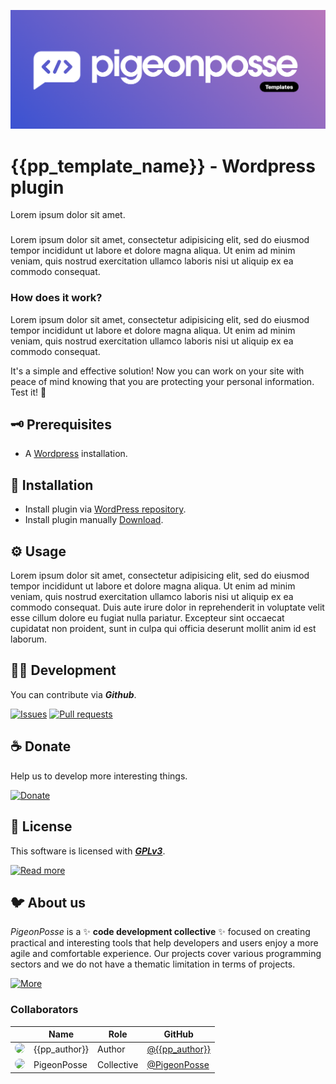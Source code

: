 <!-- 

██████╗ ██╗ ██████╗ ███████╗ ██████╗ ███╗   ██╗                        
██╔══██╗██║██╔════╝ ██╔════╝██╔═══██╗████╗  ██║                        
██████╔╝██║██║  ███╗█████╗  ██║   ██║██╔██╗ ██║                        
██╔═══╝ ██║██║   ██║██╔══╝  ██║   ██║██║╚██╗██║                        
██║     ██║╚██████╔╝███████╗╚██████╔╝██║ ╚████║                        
╚═╝     ╚═╝ ╚═════╝ ╚══════╝ ╚═════╝ ╚═╝  ╚═══╝                        
                                                                       
██████╗  ██████╗ ███████╗███████╗███████╗                              
██╔══██╗██╔═══██╗██╔════╝██╔════╝██╔════╝                              
██████╔╝██║   ██║███████╗███████╗█████╗                                
██╔═══╝ ██║   ██║╚════██║╚════██║██╔══╝                                
██║     ╚██████╔╝███████║███████║███████╗                              
╚═╝      ╚═════╝ ╚══════╝╚══════╝╚══════╝                              
                                                                       
                                                                                                                                     
█████╗█████╗█████╗█████╗█████╗█████╗█████╗█████╗                       
╚════╝╚════╝╚════╝╚════╝╚════╝╚════╝╚════╝╚════╝                                                                                                                                                               
                                                                       
██╗    ██╗ ██████╗ ██████╗ ██████╗ ██████╗ ██████╗ ███████╗███████╗███████╗
██║    ██║██╔═══██╗██╔══██╗██╔══██╗██╔══██╗██╔══██╗██╔════╝██╔════╝██╔════╝
██║ █╗ ██║██║   ██║██████╔╝██║  ██║██████╔╝██████╔╝█████╗  ███████╗███████╗
██║███╗██║██║   ██║██╔══██╗██║  ██║██╔═══╝ ██╔══██╗██╔══╝  ╚════██║╚════██║
╚███╔███╔╝╚██████╔╝██║  ██║██████╔╝██║     ██║  ██║███████╗███████║███████║
 ╚══╝╚══╝  ╚═════╝ ╚═╝  ╚═╝╚═════╝ ╚═╝     ╚═╝  ╚═╝╚══════╝╚══════╝╚══════╝
                                                                           
██████╗ ██╗     ██╗   ██╗ ██████╗ ██╗███╗   ██╗                            
██╔══██╗██║     ██║   ██║██╔════╝ ██║████╗  ██║                            
██████╔╝██║     ██║   ██║██║  ███╗██║██╔██╗ ██║                            
██╔═══╝ ██║     ██║   ██║██║   ██║██║██║╚██╗██║                            
██║     ███████╗╚██████╔╝╚██████╔╝██║██║ ╚████║                            
╚═╝     ╚══════╝ ╚═════╝  ╚═════╝ ╚═╝╚═╝  ╚═══╝                            
                                                                           
████████╗███████╗███╗   ███╗██████╗ ██╗      █████╗ ████████╗███████╗      
╚══██╔══╝██╔════╝████╗ ████║██╔══██╗██║     ██╔══██╗╚══██╔══╝██╔════╝      
   ██║   █████╗  ██╔████╔██║██████╔╝██║     ███████║   ██║   █████╗        
   ██║   ██╔══╝  ██║╚██╔╝██║██╔═══╝ ██║     ██╔══██║   ██║   ██╔══╝        
   ██║   ███████╗██║ ╚═╝ ██║██║     ███████╗██║  ██║   ██║   ███████╗      
   ╚═╝   ╚══════╝╚═╝     ╚═╝╚═╝     ╚══════╝╚═╝  ╚═╝   ╚═╝   ╚══════╝  
                                                                       
CREATED BY ANGELO
DEVELOPED BY PIGEONPOSSE

 -->

[![IMAGE](docs/banner.png)](https://pigeonposse.com)

# {{pp_template_name}} - Wordpress plugin

Lorem ipsum dolor sit amet.

###

Lorem ipsum dolor sit amet, consectetur adipisicing elit, sed do eiusmod
tempor incididunt ut labore et dolore magna aliqua. Ut enim ad minim veniam,
quis nostrud exercitation ullamco laboris nisi ut aliquip ex ea commodo
consequat. 

### How does it work?

Lorem ipsum dolor sit amet, consectetur adipisicing elit, sed do eiusmod
tempor incididunt ut labore et dolore magna aliqua. Ut enim ad minim veniam,
quis nostrud exercitation ullamco laboris nisi ut aliquip ex ea commodo
consequat. 


It's a simple and effective solution! Now you can work on your site with peace of mind knowing that you are protecting your personal information. Test it! 🚀

## 🗝 Prerequisites

- A [Wordpress](https://wordpress.org/download/) installation.

## 🔑 Installation

- Install plugin via [WordPress repository](https://wordpress.org/plugins/).
- Install plugin manually [Download](https://github.com/pigeonposse/{{pp_template_name}}/releases).

## ⚙️ Usage

Lorem ipsum dolor sit amet, consectetur adipisicing elit, sed do eiusmod
tempor incididunt ut labore et dolore magna aliqua. Ut enim ad minim veniam,
quis nostrud exercitation ullamco laboris nisi ut aliquip ex ea commodo
consequat. Duis aute irure dolor in reprehenderit in voluptate velit esse
cillum dolore eu fugiat nulla pariatur. Excepteur sint occaecat cupidatat non
proident, sunt in culpa qui officia deserunt mollit anim id est laborum.

## 👨‍💻 Development

You can contribute via **_Github_**.

[![Issues](https://img.shields.io/badge/Issues-grey?style=flat-square)](https://github.com/pigeonposse/{{pp_template_name}}/issues)
[![Pull requests](https://img.shields.io/badge/Pulls-grey?style=flat-square)](https://github.com/pigeonposse/{{pp_template_name}}/pulls)


## ☕ Donate

Help us to develop more interesting things.

[![Donate](https://img.shields.io/badge/Donate-grey?style=flat-square)](https://pigeonposse.com/?popup=donate)


## 📜 License

This software is licensed with ***[GPLv3](/LICENSE)***.

[![Read more](https://img.shields.io/badge/Read-more-grey?style=flat-square)](https://github.com/pigeonposse/fake-admin/blob/main/LICENSE)

## 🐦 About us

_PigeonPosse_ is a ✨ **code development collective** ✨ focused on creating practical and interesting tools that help developers and users enjoy a more agile and comfortable experience. Our projects cover various programming sectors and we do not have a thematic limitation in terms of projects.

[![More](https://img.shields.io/badge/Read-more-grey?style=flat-square)](https://github.com/PigeonPosse/PigeonPosse)

### Collaborators

|                                                                                    | Name        | Role         | GitHub                                         |
| ---------------------------------------------------------------------------------- | ----------- | ------------ | ---------------------------------------------- |
| <img src="https://github.com/{{pp_author}}.png?size=72" style="border-radius:100%"/> | {{pp_author}} |   Author   | [@{{pp_author}}](https://github.com/{{pp_author}}) |
| <img src="https://github.com/PigeonPosse.png?size=72" style="border-radius:100%"/> | PigeonPosse | Collective	  | [@PigeonPosse](https://github.com/PigeonPosse) |


<br>
